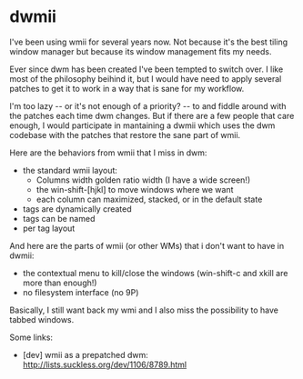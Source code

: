 dwmii
=====

I've been using wmii for several years now. Not because it's the best tiling window manager but because its window management fits my needs.

Ever since dwm has been created I've been tempted to switch over. I like most of the philosophy beihind it, but I would have need to apply several patches to get it to work in a way that is sane for my workflow.

I'm too lazy -- or it's not enough of a priority? -- to and fiddle around with the patches each time dwm changes. But if there are a few people that care enough, I would participate in mantaining a dwmii which uses the dwm codebase with the patches that restore the sane part of wmii.

Here are the behaviors from wmii that I miss in dwm:
- the standard wmii layout:
  - Columns width golden ratio width (I have a wide screen!)
  - the win-shift-[hjkl] to move windows where we want
  - each column can maximized, stacked, or in the default state
- tags are dynamically created
- tags can be named
- per tag layout

And here are the parts of wmii (or other WMs) that i don't want to have in dwmii:
- the contextual menu to kill/close the windows (win-shift-c and xkill are more than enough!)
- no filesystem interface (no 9P)

Basically, I still want back my wmi and I also miss the possibility to have tabbed windows.

Some links:
- [dev] wmii as a prepatched dwm: http://lists.suckless.org/dev/1106/8789.html
